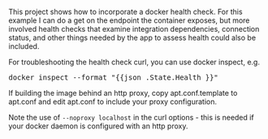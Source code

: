 This project shows how to incorporate a docker health check. For this
example I can do a get on the endpoint the container exposes, but
more involved health checks that examine integration dependencies, connection
status, and other things needed by the app to assess health could also be
included.

For troubleshooting the health check curl, you can use docker inspect, e.g.

<pre>
docker inspect --format "{{json .State.Health }}" <container name>
</pre>

If building the image behind an http proxy, copy apt.conf.template to apt.conf and
edit apt.conf to include your proxy configuration.

Note the use of `--noproxy localhost` in the curl options - this is needed
if your docker daemon is configured with an http proxy.


